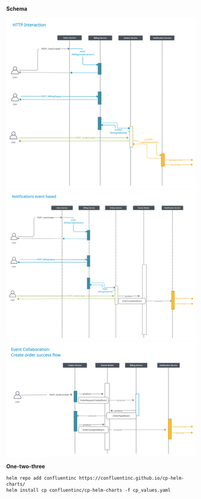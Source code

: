 **Schema**

![Schema of work - http](http.png?raw=true "Http")
![Schema of work - notifications](notifications.png?raw=true "Notifications")
![Schema of work - event collaboration](collaboration.png?raw=true "Event collaboration")


**One-two-three**
```
helm repo add confluentinc https://confluentinc.github.io/cp-helm-charts/
helm install cp confluentinc/cp-helm-charts -f cp_values.yaml
```
